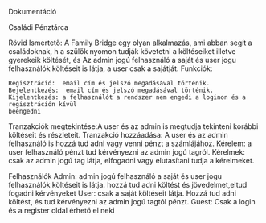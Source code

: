 Dokumentáció

Családi Pénztárca

Rövid Ismertető:
A Family Bridge egy olyan alkalmazás, ami abban segít a családoknak, h a szülők  nyomon tudják követetni a költéseiket  illetve gyerekeik költését, és 
Az admin jogú felhasználó a saját és user jogu felhasználók költéseit is látja, a user csak a sajátját.
Funkciók:

	Regisztráció:  email cím és jelszó megadásával történik.
	Bejelentkezés:  email cím és jelszó megadásával történik.
	Kijelentkezés: a felhasználót a rendszer nem engedi a loginon és a regisztráción kívül
    beengedni
  Tranzakciók megtekintése:A user és az admin is megtudja tekinteni korábbi költéseit és részleteit.
  Tranzakció hozzáadása: A user és az admin felhasználó is hozzá tud adni vagy venni pénzt a számlájához.
  Kérelem: a user felhasználó pénzt tud kérvényezni az admin jogú tagról.
  Kérelmek: csak az admin jogú tag látja, elfogadni vagy elutasítani tudja a kérelmeket.
  
Felhasználók
  Admin: admin jogú felhasználó a saját és user jogu felhasználók költéseit is látja. hozzá tud adni költést és jövedelmet,eltud fogadni kérvényeket
  User: csak a saját költéseit látja. Hozzá tud adni költést, és tud kérvényezni az admin jogú tagtól pénzt.
  Guest: Csak a login és a register oldal érhető el neki
